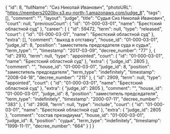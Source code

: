{
    "id": 8,
    "fullName": "Сиз Николай Иванович",
    "photoURL": "https://members2020by.s3.eu-north-1.amazonaws.com/judge_8",
    "tags": [],
    "comment": "",
    "layout": "judge",
    "title": "Судья Сиз Николай Иванович",
    "court": null,
    "previousCourt": {
        "id": "01-000-03-01",
        "name": "Брестский областной суд"
    },
    "career": [
        {
            "id": 59472,
            "term": null,
            "type": "released",
            "court": {
                "id": "01-000-03-01",
                "name": "Брестский областной суд"
            },
            "extra": [],
            "comment": "выход в отставку",
            "house_id": "01-000-03-01",
            "judge_id": 8,
            "position": "заместитель председателя суда и судья",
            "term_type": "",
            "timestamp": "2017-03-09",
            "decree_number": "77"
        },
        {
            "id": 2910,
            "term": null,
            "type": "appointed",
            "court": {
                "id": "01-000-03-01",
                "name": "Брестский областной суд"
            },
            "extra": {
                "judge_id": 2805
            },
            "comment": "",
            "house_id": "01-000-03-01",
            "judge_id": 8,
            "position": "заместитель председателя",
            "term_type": "indefinitely",
            "timestamp": "2008-04-18",
            "decree_number": "215"
        },
        {
            "id": 2909,
            "term": null,
            "type": "appointed",
            "court": {
                "id": "01-000-03-01",
                "name": "Брестский областной суд"
            },
            "extra": {
                "judge_id": 2805
            },
            "comment": "",
            "house_id": "01-000-03-01",
            "judge_id": 8,
            "position": "заместитель председателя",
            "term_type": "indefinitely",
            "timestamp": "2000-07-11",
            "decree_number": "383"
        },
        {
            "id": 2908,
            "term": null,
            "type": "include",
            "court": {
                "id": "01-000-03-01",
                "name": "Брестский областной суд"
            },
            "extra": {
                "judge_id": 2805
            },
            "comment": "состав президиума",
            "house_id": "01-000-03-01",
            "judge_id": 8,
            "position": "судья",
            "term_type": "indefinitely",
            "timestamp": "1999-11-11",
            "decree_number": "664"
        }
    ]
}